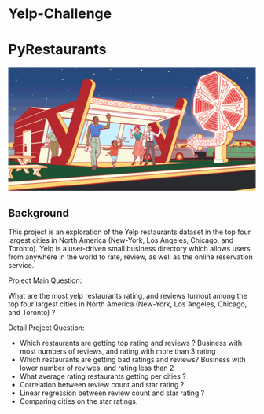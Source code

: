 # Yelp-Challenge 

# PyRestaurants
![Yelp](Images/yelp.gif)
## Background

This project is an exploration of the Yelp restaurants dataset in the top four largest cities in North America (New-York, Los Angeles, Chicago, and Toronto).
Yelp is a user-driven small business directory which allows users from anywhere in the world to rate, review, as well as the online reservation service. 

Project Main Question:

What are the most yelp restaurants rating, and reviews turnout among the top four largest cities in North America (New-York, Los Angeles, Chicago, and Toronto) ?

Detail Project Question:

* Which restaurants are getting top rating and reviews ? Business with most numbers of reviews, and rating with more than 3 rating
* Which restaurants are getting bad ratings and reviews? Business with lower number of reviwes, and rating less than 2 
* What average rating restaurants getting per cities ?
* Correlation between review count and star rating ?
* Linear regression between review count and star rating ?
* Comparing cities on the star ratings.
